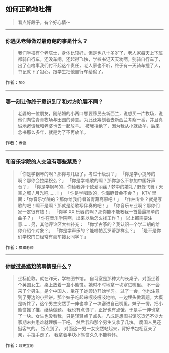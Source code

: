 ## 如何正确地吐槽

> 看点好段子，有个好心情～


 
---

### 你遇见老师做过最奇葩的事是什么？

> 我们学校有个老院士，身体比较好，但是也八十多岁了，老人家每天上下班都骑自行车，还没车闸，还起得飞快，学校书记天天劝啊，别骑自行车了，出了点啥事我们付不起这个责任，老人家也不听，终于有一天骑车撞了人，书记就下了狠心，跟学生把他自行车给偷了。


作者：`加Q`

---

### 哪一刻让你终于意识到了和对方阶层不同？

> 老婆的一位朋友，刚结婚的小两口想要移民去新西兰，说想买一片牧场，说他们向往青青牧场与田园的诗意。为此还筹划着去新西兰考察一番，并且真诚地邀请我和老婆也去一起放羊。
> 被我拒绝了，因为我从小就放羊，后来念书那么多年，就是为了不再放羊。


作者：`煮雪`

---

### 和音乐学院的人交流有哪些禁忌？

> 「你是学钢琴的啊？那你考几级了，考过十级没？」
> 「你是学小提琴的啊？那你会拉梁祝么？」
> 「你是学唱歌的啊？那你怎么不参加中国好声音？」
> 「你是学钢琴的，你给我弹个致爱丽丝 / 梦中的婚礼 / 野蜂飞舞 / 天空之城 / 月光吧……！」
> 「你是学唱歌的，你海豚音会不会？」
> KTV 里面：「你音乐学院的？那你给我们唱首青藏高原吧！」
> 「作曲专业？就是写歌的吧！啊不是啊？那就是给歌写伴奏的吧！」
> 「你音乐专业啊？那你们家一定很有钱！」
> 「你学 XX 乐器的啊？那你能不能教我一首最最简单的曲子？」
> 「你在音乐学院啊，出来以后怎么找工作？」
> 以上都需要注意……
> 另，其他评论区大神补充：
> 「你学古筝的？我认识一个学二胡的给你介绍个对象？」
> 「你是学声乐的？能唱帕瓦罗蒂那样么？」
> 「是不是你们学校门口经常有豪车接女同学？」


作者：`猫猫老师`

---

### 你做过最尴尬的事情是什么？

> 坐标伦敦。就在昨天，学校图书馆。
> 自习室是那种大的长桌子，对面坐着个英国女生，桌上放着一盒小熊饼。她时不时地拿一块塞进嘴里。
> 不一会来了个男生，是个中国人，坐在了她旁边开始学习。
> 过了一会，他也注意到了旁边的小熊饼。那个妹子吃起来嘎吱嘎吱地响，一边埋头做着题。大概是听馋了，这个男生突然手一伸也拿了一块塞进自己嘴里。妹子一愣，把小熊饼推了推，继续做题。
> 我也有点馋了，正好也有点饿，于是手一伸也拿了一块。女生也没看我，只是轻轻点了点头。八成是想图书馆吃货还不少大家期末共患难就理解一下吧。
> 然后我和那个男生又拿了几块。
> 腐国人民还挺客气的。
> 饭点到了。
> 对面这一男一女突然站起来，背好书包相互亲了亲，手拉手走了。
> 我拿着半块小熊饼久久不能释怀。


作者：`鼎天立地`